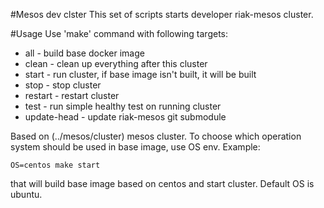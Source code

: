#Mesos dev clster
This set of scripts starts developer riak-mesos cluster.

#Usage
Use 'make' command with following targets:
* all - build base docker image
* clean - clean up everything after this cluster
* start - run cluster, if base image isn't built, it will be built 
* stop - stop cluster
* restart - restart cluster
* test - run simple healthy test on running cluster
* update-head - update riak-mesos git submodule

Based on (../mesos/cluster) mesos cluster.
To choose which operation system should be used in base image, use OS env. Example:
```
OS=centos make start
```
that will build base image based on centos and start cluster. Default OS is ubuntu.
